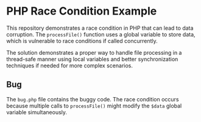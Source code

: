 # PHP Race Condition Example

This repository demonstrates a race condition in PHP that can lead to data corruption. The `processFile()` function uses a global variable to store data, which is vulnerable to race conditions if called concurrently. 

The solution demonstrates a proper way to handle file processing in a thread-safe manner using local variables and better synchronization techniques if needed for more complex scenarios.

## Bug

The `bug.php` file contains the buggy code. The race condition occurs because multiple calls to `processFile()` might modify the `$data` global variable simultaneously.
